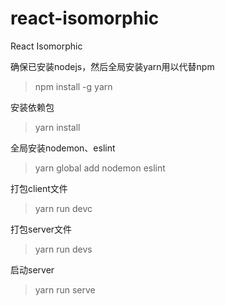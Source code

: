 # react-isomorphic
React Isomorphic

确保已安装nodejs，然后全局安装yarn用以代替npm
> npm install -g yarn

安装依赖包
> yarn install

全局安装nodemon、eslint
> yarn global add nodemon eslint

打包client文件
> yarn run devc

打包server文件
> yarn run devs

启动server
> yarn run serve
